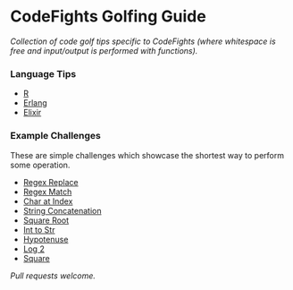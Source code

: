 # CodeFights Golfing Guide
*Collection of code golf tips specific to CodeFights (where whitespace is free
  and input/output is performed with functions).*

### Language Tips
- [R](languages/r.md)
- [Erlang](languages/erlang.md)
- [Elixir](languages/elixir.md)

### Example Challenges
These are simple challenges which showcase the shortest way to perform some operation.

- [Regex Replace](examples/regex-replace.md)
- [Regex Match](examples/regex-match.md)
- [Char at Index](examples/char-at-index.md)
- [String Concatenation](examples/string-concatenation.md)
- [Square Root](examples/square-root.md)
- [Int to Str](examples/int-to-str.md)
- [Hypotenuse](examples/hypotenuse.md)
- [Log 2](examples/log-2.md)
- [Square](examples/square.md)

*Pull requests welcome.*
